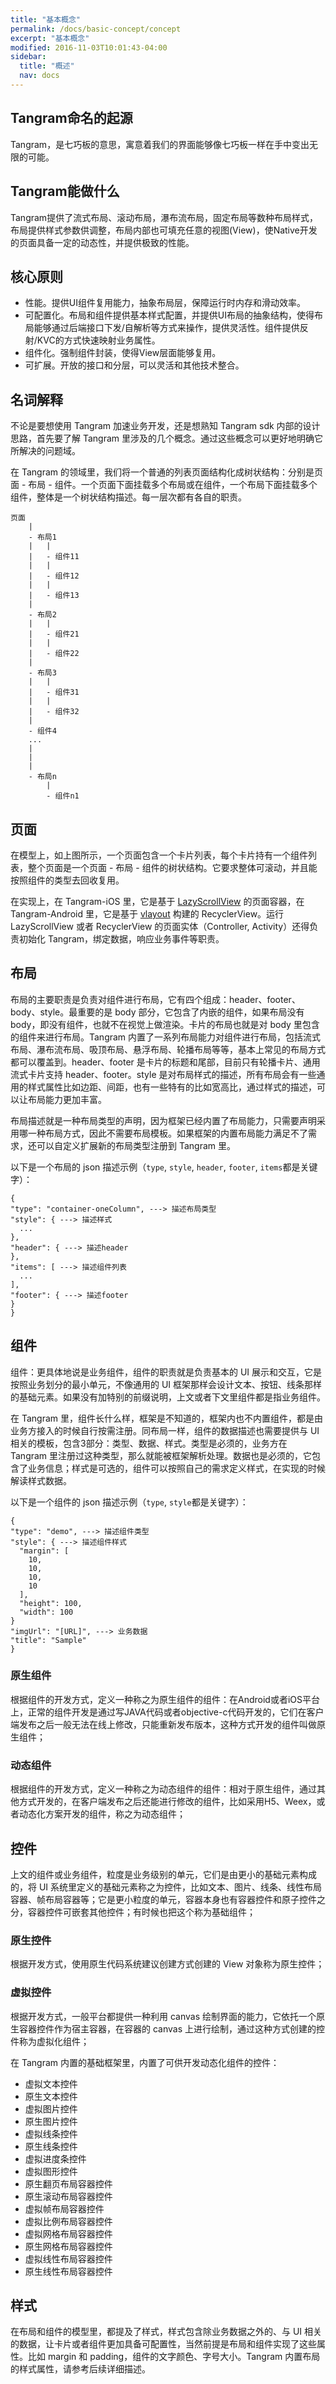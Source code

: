 ```yaml
---
title: "基本概念"
permalink: /docs/basic-concept/concept
excerpt: "基本概念"
modified: 2016-11-03T10:01:43-04:00
sidebar:
  title: "概述"
  nav: docs
---
```


## Tangram命名的起源

Tangram，是七巧板的意思，寓意着我们的界面能够像七巧板一样在手中变出无限的可能。

## Tangram能做什么

Tangram提供了流式布局、滚动布局，瀑布流布局，固定布局等数种布局样式，布局提供样式参数供调整，布局内部也可填充任意的视图(View)，使Native开发的页面具备一定的动态性，并提供极致的性能。

## 核心原则

+ 性能。提供UI组件复用能力，抽象布局层，保障运行时内存和滑动效率。
+ 可配置化。布局和组件提供基本样式配置，并提供UI布局的抽象结构，使得布局能够通过后端接口下发/自解析等方式来操作，提供灵活性。组件提供反射/KVC的方式快速映射业务属性。
+ 组件化。强制组件封装，使得View层面能够复用。
+ 可扩展。开放的接口和分层，可以灵活和其他技术整合。

## 名词解释

不论是要想使用 Tangram 加速业务开发，还是想熟知 Tangram sdk 内部的设计思路，首先要了解 Tangram 里涉及的几个概念。通过这些概念可以更好地明确它所解决的问题域。

在 Tangram 的领域里，我们将一个普通的列表页面结构化成树状结构：分别是页面 - 布局 - 组件。一个页面下面挂载多个布局或在组件，一个布局下面挂载多个组件，整体是一个树状结构描述。每一层次都有各自的职责。

```
页面
	|
	- 布局1
	|	|
	|	- 组件11
	|	|
	|	- 组件12
	|	|
	|	- 组件13
	|
	- 布局2
	|	|
	|	- 组件21
	|	|
	|	- 组件22
	|
	- 布局3
	|	|
	|	- 组件31
	|	|
	|	- 组件32
	|
	- 组件4
	...
	|
	|
	|
	- 布局n
		|
		- 组件n1
```

## 页面

在模型上，如上图所示，一个页面包含一个卡片列表，每个卡片持有一个组件列表，整个页面是一个页面 - 布局 - 组件的树状结构。它要求整体可滚动，并且能按照组件的类型去回收复用。

在实现上，在 Tangram-iOS 里，它是基于 [LazyScrollView](https://github.com/alibaba/LazyScrollView) 的页面容器，在 Tangram-Android 里，它是基于 [vlayout](https://github.com/alibaba/vlayout) 构建的 RecyclerView。运行 LazyScrollView 或者 RecyclerView 的页面实体（Controller, Activity）还得负责初始化 Tangram，绑定数据，响应业务事件等职责。

## 布局

布局的主要职责是负责对组件进行布局，它有四个组成：header、footer、body、style。最重要的是 body 部分，它包含了内嵌的组件，如果布局没有 body，即没有组件，也就不在视觉上做渲染。卡片的布局也就是对 body 里包含的组件来进行布局。Tangram 内置了一系列布局能力对组件进行布局，包括流式布局、瀑布流布局、吸顶布局、悬浮布局、轮播布局等等，基本上常见的布局方式都可以覆盖到。header、footer 是卡片的标题和尾部，目前只有轮播卡片、通用流式卡片支持 header、footer。style 是对布局样式的描述，所有布局会有一些通用的样式属性比如边距、间距，也有一些特有的比如宽高比，通过样式的描述，可以让布局能力更加丰富。

布局描述就是一种布局类型的声明，因为框架已经内置了布局能力，只需要声明采用哪一种布局方式，因此不需要布局模板。如果框架的内置布局能力满足不了需求，还可以自定义扩展新的布局类型注册到 Tangram 里。

以下是一个布局的 json 描述示例（`type`, `style`, `header`, `footer`, `items`都是关键字）：

```
{
"type": "container-oneColumn", ---> 描述布局类型
"style": { ---> 描述样式
  ...
},
"header": { ---> 描述header
},
"items": [ ---> 描述组件列表
  ...
],
"footer": { ---> 描述footer
}
}
```

## 组件
组件：更具体地说是业务组件，组件的职责就是负责基本的 UI 展示和交互，它是按照业务划分的最小单元，不像通用的 UI 框架那样会设计文本、按钮、线条那样的基础元素。如果没有加特别的前缀说明，上文或者下文里组件都是指业务组件。

在 Tangram 里，组件长什么样，框架是不知道的，框架内也不内置组件，都是由业务方接入的时候自行按需注册。同布局一样，组件的数据描述也需要提供与 UI 相关的模板，包含3部分：类型、数据、样式。类型是必须的，业务方在 Tangram 里注册过这种类型，那么就能被框架解析处理。数据也是必须的，它包含了业务信息；样式是可选的，组件可以按照自己的需求定义样式，在实现的时候解读样式数据。

以下是一个组件的 json 描述示例（`type`, `style`都是关键字）：

```
{
"type": "demo", ---> 描述组件类型
"style": { ---> 描述组件样式
  "margin": [
    10,
    10,
    10,
    10
  ],
  "height": 100,
  "width": 100
}
"imgUrl": "[URL]", ---> 业务数据
"title": "Sample"
}
```

### 原生组件
根据组件的开发方式，定义一种称之为原生组件的组件：在Android或者iOS平台上，正常的组件开发是通过写JAVA代码或者objective-c代码开发的，它们在客户端发布之后一般无法在线上修改，只能重新发布版本，这种方式开发的组件叫做原生组件；### 动态组件根据组件的开发方式，定义一种称之为动态组件的组件：相对于原生组件，通过其他方式开发的，在客户端发布之后还能进行修改的组件，比如采用H5、Weex，或者动态化方案开发的组件，称之为动态组件；

## 控件
上文的组件或业务组件，粒度是业务级别的单元，它们是由更小的基础元素构成的，将 UI 系统里定义的基础元素称之为控件，比如文本、图片、线条、线性布局容器、帧布局容器等；它是更小粒度的单元，容器本身也有容器控件和原子控件之分，容器控件可嵌套其他控件；有时候也把这个称为基础组件；

### 原生控件
根据开发方式，使用原生代码系统建议创建方式创建的 View 对象称为原生控件；

### 虚拟控件
根据开发方式，一般平台都提供一种利用 canvas 绘制界面的能力，它依托一个原生容器控件作为宿主容器，在容器的 canvas 上进行绘制，通过这种方式创建的控件称为虚拟化组件；

在 Tangram 内置的基础框架里，内置了可供开发动态化组件的控件：

+ 虚拟文本控件
+ 原生文本控件
+ 虚拟图片控件
+ 原生图片控件
+ 虚拟线条控件
+ 原生线条控件
+ 虚拟进度条控件
+ 虚拟图形控件
+ 原生翻页布局容器控件
+ 原生滚动布局容器控件
+ 虚拟帧布局容器控件
+ 虚拟比例布局容器控件
+ 虚拟网格布局容器控件
+ 原生网格布局容器控件
+ 虚拟线性布局容器控件
+ 原生线性布局容器控件

## 样式

在布局和组件的模型里，都提及了样式，样式包含除业务数据之外的、与 UI 相关的数据，让卡片或者组件更加具备可配置性，当然前提是布局和组件实现了这些属性。比如 margin 和 padding，组件的文字颜色、字号大小。Tangram 内置布局的样式属性，请参考后续详细描述。